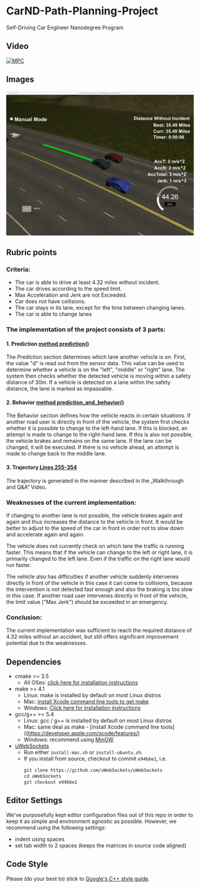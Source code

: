 # CarND-Path-Planning-Project
Self-Driving Car Engineer Nanodegree Program
  
## Video
[![MPC](http://img.youtube.com/vi/e103ScHK6bw/0.jpg)](http://www.youtube.com/watch?v=e103ScHK6bw "Path Planning")

## Images
![35 miles](images/35miles.jpg)

## Rubric points
### Criteria:
-	The car is able to drive at least 4.32 miles without incident.
-	The car drives according to the speed limit.
-	Max Acceleration and Jerk are not Exceeded.
-	Car does not have collisions.
-	The car stays in its lane, except for the time between changing lanes.
-	The car is able to change lanes

### The implementation of the project consists of 3 parts:

#### 1. Prediction [method prediction()](./src/Car.cpp#L30)
The Prediction section determines which lane another vehicle is on. First, the value "d" is read out from the sensor data. This value can be used to determine whether a vehicle is on the "left", "middle" or "right" lane.
The system then checks whether the detected vehicle is moving within a safety distance of 30m.
If a vehicle is detected on a lane within the safety distance, the lane is marked as impassable.

#### 2. Behavior [method prediction_and_behavior()](./src/Car.cpp#L66)
The Behavior section defines how the vehicle reacts in certain situations.
If another road user is directly in front of the vehicle, the system first checks whether it is possible to change to the left-hand lane. If this is blocked, an attempt is made to change to the right-hand lane. If this is also not possible, the vehicle brakes and remains on the same lane.
If the lane can be changed, it will be executed.
If there is no vehicle ahead, an attempt is made to change back to the middle lane.

#### 3. Trajectory [Lines 255-354](./src/main.cpp#L255)
The trajectory is generated in the manner described in the „Walkthrough and Q&A“ Video.

### Weaknesses of the current implementation:
If changing to another lane is not possible, the vehicle brakes again and again and thus increases the distance to the vehicle in front. It would be better to adjust to the speed of the car in front in order not to slow down and accelerate again and again.

The vehicle does not currently check on which lane the traffic is running faster. This means that if the vehicle can change to the left or right lane, it is primarily changed to the left lane. Even if the traffic on the right lane would run faster. 

The vehicle also has difficulties if another vehicle suddenly intervenes directly in front of the vehicle in this case it can come to collisions, because the intervention is not detected fast enough and also the braking is too slow in this case.
If another road user intervenes directly in front of the vehicle, the limit value ("Max Jerk") should be exceeded in an emergency.

### Conclusion:
The current implementation was sufficient to reach the required distance of 4.32 miles without an accident, but still offers significant improvement potential due to the weaknesses. 

## Dependencies

* cmake >= 3.5
  * All OSes: [click here for installation instructions](https://cmake.org/install/)
* make >= 4.1
  * Linux: make is installed by default on most Linux distros
  * Mac: [install Xcode command line tools to get make](https://developer.apple.com/xcode/features/)
  * Windows: [Click here for installation instructions](http://gnuwin32.sourceforge.net/packages/make.htm)
* gcc/g++ >= 5.4
  * Linux: gcc / g++ is installed by default on most Linux distros
  * Mac: same deal as make - [install Xcode command line tools]((https://developer.apple.com/xcode/features/)
  * Windows: recommend using [MinGW](http://www.mingw.org/)
* [uWebSockets](https://github.com/uWebSockets/uWebSockets)
  * Run either `install-mac.sh` or `install-ubuntu.sh`.
  * If you install from source, checkout to commit `e94b6e1`, i.e.
    ```
    git clone https://github.com/uWebSockets/uWebSockets 
    cd uWebSockets
    git checkout e94b6e1
    ```

## Editor Settings

We've purposefully kept editor configuration files out of this repo in order to
keep it as simple and environment agnostic as possible. However, we recommend
using the following settings:

* indent using spaces
* set tab width to 2 spaces (keeps the matrices in source code aligned)

## Code Style

Please (do your best to) stick to [Google's C++ style guide](https://google.github.io/styleguide/cppguide.html).


